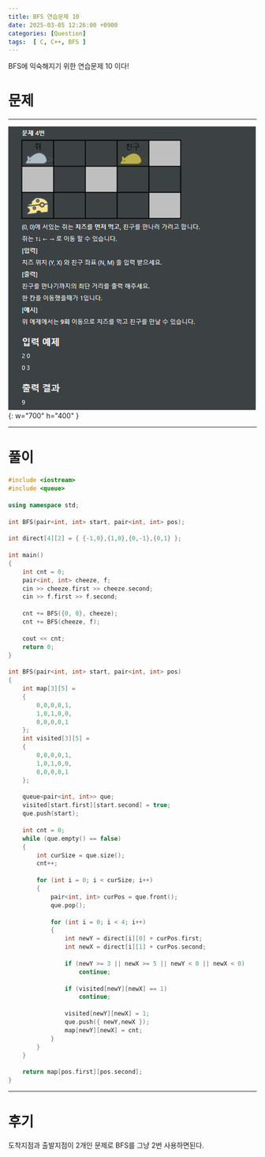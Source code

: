 ```yaml
---
title: BFS 연습문제 10
date: 2025-03-05 12:26:00 +0900
categories: [Question]  
tags:  [ C, C++, BFS ]
---
```


BFS에 익숙해지기 위한 연습문제 10 이다!

# 문제   
---------------------------------------
![Desktop View](/assets/img/bfs10.png){: w="700" h="400" }

---------------------------------------

# 풀이

```c++
#include <iostream>
#include <queue>

using namespace std;

int BFS(pair<int, int> start, pair<int, int> pos);

int direct[4][2] = { {-1,0},{1,0},{0,-1},{0,1} };

int main()
{
    int cnt = 0;
    pair<int, int> cheeze, f;
    cin >> cheeze.first >> cheeze.second;
    cin >> f.first >> f.second;
     
    cnt += BFS({0, 0}, cheeze);
    cnt += BFS(cheeze, f);
     
    cout << cnt;
    return 0;
}

int BFS(pair<int, int> start, pair<int, int> pos)
{
    int map[3][5] =
    {
        0,0,0,0,1,
        1,0,1,0,0,
        0,0,0,0,1
    };
    int visited[3][5] =
    {
        0,0,0,0,1,
        1,0,1,0,0,
        0,0,0,0,1
    };
    
    queue<pair<int, int>> que;
    visited[start.first][start.second] = true;
    que.push(start);
    
    int cnt = 0;
    while (que.empty() == false)
    {
        int curSize = que.size();
        cnt++;
        
        for (int i = 0; i < curSize; i++)
        {
            pair<int, int> curPos = que.front();
            que.pop();
            
            for (int i = 0; i < 4; i++)
            {
                int newY = direct[i][0] + curPos.first;
                int newX = direct[i][1] + curPos.second;
                
                if (newY >= 3 || newX >= 5 || newY < 0 || newX < 0)
                    continue;
                
                if (visited[newY][newX] == 1)
                    continue;
                
                visited[newY][newX] = 1;
                que.push({ newY,newX });
                map[newY][newX] = cnt;
            }
        }
    }
    
    return map[pos.first][pos.second];
}
```
---------------------------------------

# 후기

도착지점과 출발지점이 2개인 문제로 BFS를 그냥 2번 사용하면된다.
